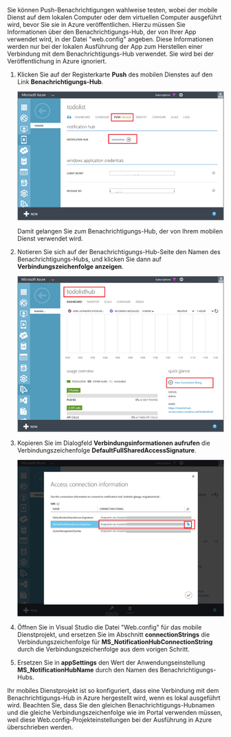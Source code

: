 ﻿
Sie können Push-Benachrichtigungen wahlweise testen, wobei der mobile Dienst auf dem lokalen Computer oder dem virtuellen Computer ausgeführt wird, bevor Sie sie in Azure veröffentlichen. Hierzu müssen Sie Informationen über den Benachrichtigungs-Hub, der von Ihrer App verwendet wird, in der Datei "web.config" angeben. Diese Informationen werden nur bei der lokalen Ausführung der App zum Herstellen einer Verbindung mit dem Benachrichtigungs-Hub verwendet. Sie wird bei der Veröffentlichung in Azure ignoriert.

1. Klicken Sie auf der Registerkarte **Push** des mobilen Dienstes auf den Link **Benachrichtigungs-Hub**.

	![](./media/mobile-services-dotnet-backend-configure-local-push/link-to-notification-hub.png)

	Damit gelangen Sie zum Benachrichtigungs-Hub, der von Ihrem mobilen Dienst verwendet wird.

2. Notieren Sie sich auf der Benachrichtigungs-Hub-Seite den Namen des Benachrichtigungs-Hubs, und klicken Sie dann auf **Verbindungszeichenfolge anzeigen**.

	![](./media/mobile-services-dotnet-backend-configure-local-push/notification-hub-page.png)

3. Kopieren Sie im Dialogfeld **Verbindungsinformationen aufrufen** die Verbindungszeichenfolge **DefaultFullSharedAccessSignature**.

	![](./media/mobile-services-dotnet-backend-configure-local-push/notification-hub-connection-string.png)

4. Öffnen Sie in Visual Studio die Datei "Web.config" für das mobile Dienstprojekt, und ersetzen Sie im Abschnitt **connectionStrings** die Verbindungszeichenfolge für **MS_NotificationHubConnectionString** durch die Verbindungszeichenfolge aus dem vorigen Schritt.

5. Ersetzen Sie in **appSettings** den Wert der Anwendungseinstellung **MS_NotificationHubName** durch den Namen des Benachrichtigungs-Hubs.

Ihr mobiles Dienstprojekt ist so konfiguriert, dass eine Verbindung mit dem Benachrichtigungs-Hub in Azure hergestellt wird, wenn es lokal ausgeführt wird. Beachten Sie, dass Sie den gleichen Benachrichtigungs-Hubnamen und die gleiche Verbindungszeichenfolge wie im Portal verwenden müssen, weil diese Web.config-Projekteinstellungen bei der Ausführung in Azure überschrieben werden.
<!--HONumber=45--> 

